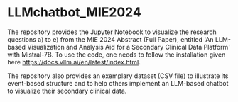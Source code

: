 # LLMchatbot_MIE2024

The repository provides the Jupyter Notebook to visualize the research questions a) to e) from the MIE 2024 Abstract (Full Paper), entitled 'An LLM-based Visualization and Analysis Aid for a Secondary Clinical Data Platform' with Mistral-7B. To use the code, one needs to follow the installation given here https://docs.vllm.ai/en/latest/index.html.

The repository also provides an exemplary dataset (CSV file) to illustrate its event-based structure and to help others implement an LLM-based chatbot to visualize their secondary clinical data.
